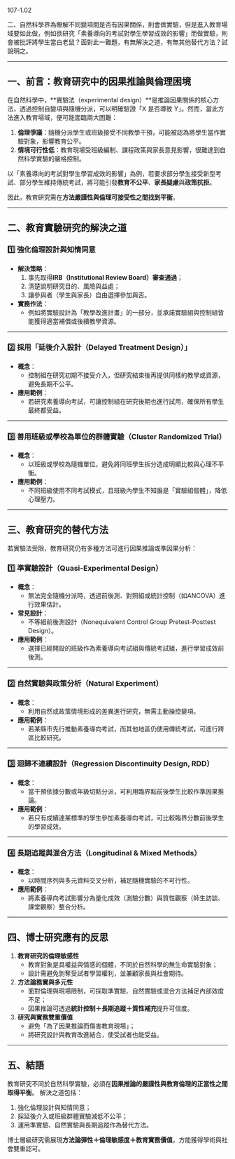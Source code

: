 107-1.02

二、自然科學界為瞭解不同變項間是否有因果關係，則會做實驗，但是進入教育場域要如此做，例如欲研究「素養導向的考試對學生學習成效的影響」而做實驗，則會被批評將學生當白老鼠？面對此一難題，有無解決之道，有無其他替代方法？試說明之。

---------------

## 一、前言：教育研究中的因果推論與倫理困境

在自然科學中，**實驗法（experimental design）**是推論因果關係的核心方法，透過控制自變項與隨機分派，可以明確驗證「X 是否導致 Y」。然而，當此方法進入教育場域，便可能面臨兩大困難：

1. **倫理爭議**：隨機分派學生或班級接受不同教學干預，可能被認為將學生當作實驗對象，影響教育公平。
2. **情境可行性低**：教育現場受班級編制、課程政策與家長意見影響，很難達到自然科學實驗的嚴格控制。

以「素養導向的考試對學生學習成效的影響」為例，若要求部分學生接受新型考試、部分學生維持傳統考試，將可能引發**教育不公平**、**家長疑慮**與**政策抗拒**。

因此，教育研究需在**方法嚴謹性與倫理可接受性之間找到平衡**。

------

## 二、教育實驗研究的解決之道

### 1️⃣ 強化倫理設計與知情同意

- **解決策略**：
  1. 事先取得**IRB（Institutional Review Board）審查通過**；
  2. 清楚說明研究目的、風險與益處；
  3. 讓參與者（學生與家長）自由選擇參加與否。
- **實務作法**：
  - 例如將實驗設計為「教學改進計畫」的一部分，並承諾實驗組與控制組皆能獲得適當補償或後續教學資源。

------

### 2️⃣ 採用「延後介入設計（Delayed Treatment Design）」

- **概念**：
  - 控制組在研究初期不接受介入，但研究結束後再提供同樣的教學或資源，避免長期不公平。
- **應用範例**：
  - 若研究素養導向考試，可讓控制組在研究後期也進行試用，確保所有學生最終都受益。

------

### 3️⃣ 善用班級或學校為單位的群體實驗（Cluster Randomized Trial）

- **概念**：
  - 以班級或學校為隨機單位，避免將同班學生拆分造成明顯比較與心理不平衡。
- **應用範例**：
  - 不同班級使用不同考試模式，且班級內學生不知誰是「實驗組個體」，降低心理壓力。

------

## 三、教育研究的替代方法

若實驗法受限，教育研究仍有多種方法可進行因果推論或準因果分析：

### 1️⃣ 準實驗設計（Quasi-Experimental Design）

- **概念**：
  - 無法完全隨機分派時，透過前後測、對照組或統計控制（如ANCOVA）進行效果估計。
- **常見設計**：
  - 不等組前後測設計（Nonequivalent Control Group Pretest-Posttest Design）。
- **應用範例**：
  - 選擇已經開設的班級作為素養導向考試組與傳統考試組，進行學習成效前後測。

------

### 2️⃣ 自然實驗與政策分析（Natural Experiment）

- **概念**：
  - 利用自然或政策情境形成的差異進行研究，無需主動操控變項。
- **應用範例**：
  - 若某縣市先行推動素養導向考試，而其他地區仍使用傳統考試，可進行跨區比較研究。

------

### 3️⃣ 迴歸不連續設計（Regression Discontinuity Design, RDD）

- **概念**：
  - 當干預依據分數或年級切點分派，可利用臨界點前後學生比較作準因果推論。
- **應用範例**：
  - 若只有成績達某標準的學生參加素養導向考試，可比較臨界分數前後學生的學習成效。

------

### 4️⃣ 長期追蹤與混合方法（Longitudinal & Mixed Methods）

- **概念**：
  - 以時間序列與多元資料交叉分析，補足隨機實驗的不可行性。
- **應用範例**：
  - 將素養導向考試影響分為量化成效（測驗分數）與質性觀察（師生訪談、課堂觀察）整合分析。

------

## 四、博士研究應有的反思

1. **教育研究的倫理敏感性**
   - 教育對象是具權益與情感的個體，不同於自然科學的無生命實驗對象；
   - 設計需避免剝奪受試者學習權利，並兼顧家長與社會期待。
2. **方法論務實與多元性**
   - 面對倫理與現場限制，可採取準實驗、自然實驗或混合方法補足內部效度不足；
   - 因果推論可透過**統計控制＋長期追蹤＋質性補充**提升可信度。
3. **研究與實務雙重價值**
   - 避免「為了因果推論而傷害教育現場」；
   - 將研究設計與教育改進結合，使受試者也能受益。

------

## 五、結語

教育研究不同於自然科學實驗，必須在**因果推論的嚴謹性與教育倫理的正當性之間取得平衡**。
 解決之道包括：

1. 強化倫理設計與知情同意；
2. 採延後介入或班級群體實驗減低不公平；
3. 運用準實驗、自然實驗與長期追蹤作為替代方法。

博士層級研究需展現**方法論彈性＋倫理敏感度＋教育實務價值**，方能獲得學術與社會雙重認可。